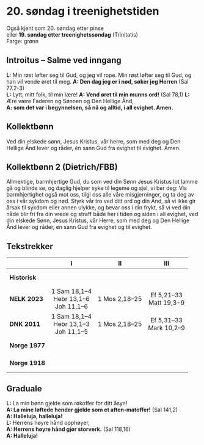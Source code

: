# 20. søndag i treenighetstiden

Også kjent som 20. søndag etter pinse  
eller **19. søndag etter treenighetssøndag** (Trinitatis)  
Farge: grønn  

## Introitus – Salme ved inngang

**L:** Min røst løfter seg til Gud, og jeg vil rope. Min røst løfter seg til Gud, og han vil vende øret til meg. 
**A: Den dag jeg er i nød, søker jeg Herren** (Sal 77.2-3)  
**L:** Lytt, mitt folk, til min lære! 
**A: Vend øret til min munns ord!** (Sal 78,1)
**L:** Ære være Faderen og Sønnen og Den Hellige Ånd,  
**A: som det var i begynnelsen, så nå og alltid, i all evighet. Amen.**  

## Kollektbønn

Ved din elskede sønn, Jesus Kristus, vår herre, som med deg og Den Hellige Ånd lever og råder, én sann Gud fra evighet til evighet. Amen.

## Kollektbønn 2 (Dietrich/FBB)

Allmektige, barmhjertige Gud, du som ved din Sønn Jesus Kristus lot lamme gå og blinde se, og daglig hjelper syke til legeme og sjel, vi ber deg: Vis barmhjertighet også mot oss, tilgi oss alle våre misgjerninger, og ta deg av oss i vår sykdom og nød. Styrk vår tro ved ditt ord og din Ånd, så vi ikke gir årsak til sykdom eller annen ulykke, og bevar oss i din frykt, så vi ved din nåde blir fri fra din vrede og straff både her i tiden og siden i all evighet, ved din elskede Sønn, Jesus Kristus, vår Herre, som med deg og Den Hellige Ånd lever og råder, en sann Gud fra evighet og til evighet.

## Tekstrekker

| |**I**|**II**|**III**|
|:---|:---:|:---:|:---:|
|**Historisk**| <br> <br> | <br> <br> | <br> <br> |
|**NELK 2023**|1 Sam 18,1–4<br>Hebr 13,1–6<br>Joh 11,1–6|1 Mos 2,18–25|Ef 5,21–33<br>Matt 19,3-9|Rut 2,8–11<br>Ef 6,1–4<br>Matt 18,1–11|
|**DNK 2011**|1 Sam 18,1–4<br>Hebr 13,1–3<br>Joh 11,1–5|1 Mos 2,18–25|Ef 5,31–33<br>Mark 10,2–9|Rut 2,8–11<br>Ef 6,1–4<br>Matt 18,1–11|
|**Norge 1977**| <br> <br> | <br> <br> | <br> <br> |
|**Norge 1918**| <br> <br> | <br> <br> | <br> <br> |

## Graduale

**L:** La min bønn gjelde som røkoffer for ditt åsyn!  
**A: La mine løftede hender gjelde som et aften-matoffer!** (Sal 141,2)    
**A: Halleluja, halleluja!**  
**L:** Herrens høyre hånd opphøyer,  
**A: Herrens høyre hånd gjør storverk.** (Sal 118,16)    
**A: Halleluja!**  